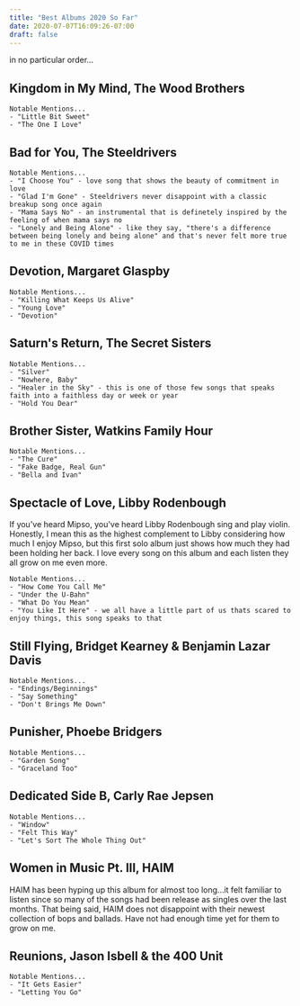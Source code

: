 ```yaml
---
title: "Best Albums 2020 So Far"
date: 2020-07-07T16:09:26-07:00
draft: false
---
```


in no particular order...

## Kingdom in My Mind, The Wood Brothers

    Notable Mentions... 
    - "Little Bit Sweet"
    - "The One I Love"

## Bad for You, The Steeldrivers

    Notable Mentions... 
    - "I Choose You" - love song that shows the beauty of commitment in love
    - "Glad I'm Gone" - Steeldrivers never disappoint with a classic breakup song once again
    - "Mama Says No" - an instrumental that is definetely inspired by the feeling of when mama says no
    - "Lonely and Being Alone" - like they say, "there's a difference between being lonely and being alone" and that's never felt more true to me in these COVID times
## Devotion, Margaret Glaspby 
    Notable Mentions... 
    - "Killing What Keeps Us Alive"
    - "Young Love"
    - "Devotion"
## Saturn's Return, The Secret Sisters
    Notable Mentions... 
    - "Silver"
    - "Nowhere, Baby"
    - "Healer in the Sky" - this is one of those few songs that speaks faith into a faithless day or week or year
    - "Hold You Dear"
## Brother Sister, Watkins Family Hour
    Notable Mentions... 
    - "The Cure"
    - "Fake Badge, Real Gun"
    - "Bella and Ivan"
## Spectacle of Love, Libby Rodenbough

If you've heard Mipso, you've heard Libby Rodenbough sing and play violin. Honestly, I mean this as the highest complement to Libby considering how much I enjoy Mipso, but this first solo album just shows how much they had been holding her back. I love every song on this album and each listen they all grow on me even more.  

    Notable Mentions... 
    - "How Come You Call Me"
    - "Under the U-Bahn"
    - "What Do You Mean"
    - "You Like It Here" - we all have a little part of us thats scared to enjoy things, this song speaks to that
## Still Flying, Bridget Kearney & Benjamin Lazar Davis
    Notable Mentions... 
    - "Endings/Beginnings"
    - "Say Something"
    - "Don't Brings Me Down"
## Punisher, Phoebe Bridgers
    Notable Mentions... 
    - "Garden Song"
    - "Graceland Too"
## Dedicated Side B, Carly Rae Jepsen
    Notable Mentions... 
    - "Window" 
    - "Felt This Way"
    - "Let's Sort The Whole Thing Out"
## Women in Music Pt. III, HAIM
HAIM has been hyping up this album for almost too long...it felt familiar to listen since so many of the songs had been release as singles over the last months. That being said, HAIM does not disappoint with their newest collection of bops and ballads. Have not had enough time yet for them to grow on me.
    
   
## Reunions, Jason Isbell & the 400 Unit
    Notable Mentions... 
    - "It Gets Easier"
    - "Letting You Go"